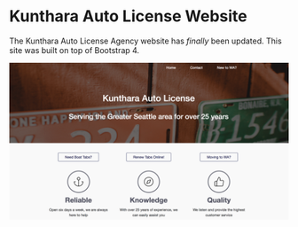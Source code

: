 # Kunthara Auto License Website

The Kunthara Auto License Agency website has *finally* been updated. 
This site was built on top of Bootstrap 4.

![website](https://github.com/gkunthara/Auto-License/blob/master/_site/views/website%20image.png)
